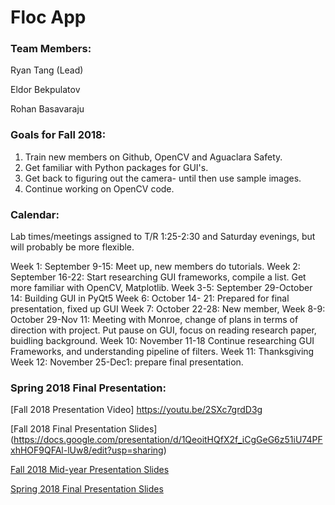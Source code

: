 # Floc App

### Team Members:

Ryan Tang (Lead)

Eldor Bekpulatov

Rohan Basavaraju




### Goals for Fall 2018:
1. Train new members on Github, OpenCV and Aguaclara Safety.
2. Get familiar with Python packages for GUI's.
3. Get back to figuring out the camera- until then use sample images.
4. Continue working on OpenCV code.

### Calendar:
Lab times/meetings assigned to T/R 1:25-2:30 and Saturday evenings, but will probably be more flexible.

Week 1: September 9-15: Meet up, new members do tutorials.
Week 2: September 16-22: Start researching GUI frameworks, compile a list. Get more familiar with OpenCV, Matplotlib.
Week 3-5: September 29-October 14: Building GUI in PyQt5
Week 6: October 14- 21: Prepared for final presentation, fixed up GUI
Week 7: October 22-28: New member, 
Week 8-9: October 29-Nov 11: Meeting with Monroe, change of plans in terms of direction with project. Put pause on GUI, focus on reading research paper, buidling background.
Week 10: November 11-18 Continue researching GUI Frameworks, and understanding pipeline of filters.
Week 11: Thanksgiving
Week 12: November 25-Dec1: prepare final presentation.

### Spring 2018 Final Presentation:

[Fall 2018 Presentation Video] https://youtu.be/2SXc7grdD3g

[Fall 2018 Final Presentation Slides] (https://docs.google.com/presentation/d/1QeoitHQfX2f_iCgGeG6z51iU74PFxhHOF9QFAl-lUw8/edit?usp=sharing)

[Fall 2018 Mid-year Presentation Slides](https://docs.google.com/presentation/d/1Xp4mftEvN9sQQSgwsrfPOWZciWiqELBXN0llDnjOKtY/edit#slide=id.g452cc128b8_0_48)

[Spring 2018 Final Presentation Slides](https://docs.google.com/presentation/d/179ZJ4xV3CmCaJTuzQGwk44EMOw9uHwCoV8oW-3GeamI/edit?usp=sharing)

